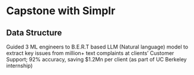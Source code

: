 # Capstone with Simplr

## Data Structure

Guided 3 ML engineers to B.E.R.T based LLM (Natural language) model to extract key issues from million+ text complaints at clients’ Customer Support; 92% accuracy, saving $1.2Mn per client (as part of UC Berkeley internship)
